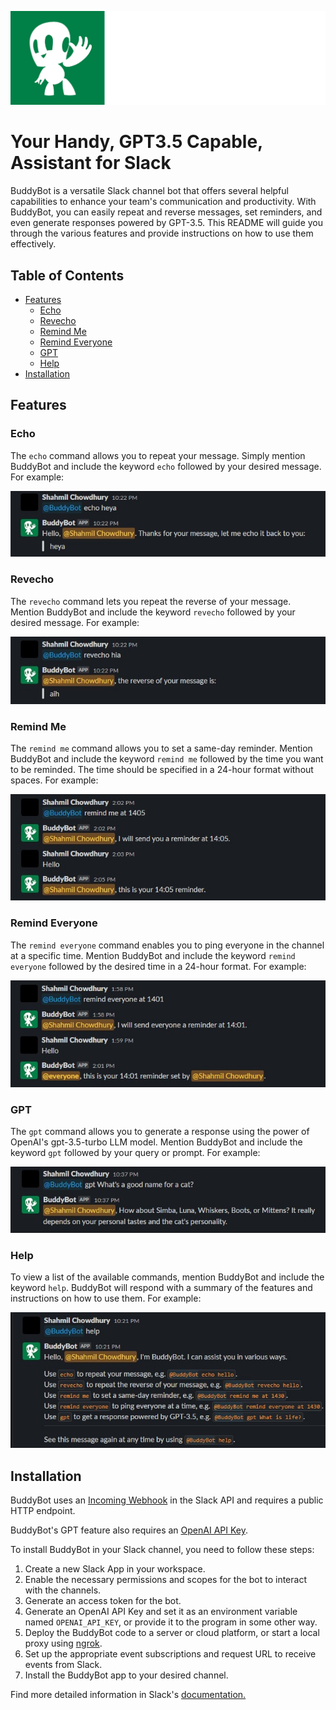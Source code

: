 ![BuddyBot Banner!](/assets/banner.png)

# Your Handy, GPT3.5 Capable, Assistant for Slack

BuddyBot is a versatile Slack channel bot that offers several helpful capabilities to enhance your team's communication and productivity. With BuddyBot, you can easily repeat and reverse messages, set reminders, and even generate responses powered by GPT-3.5. This README will guide you through the various features and provide instructions on how to use them effectively.

## Table of Contents
- [Features](#features)
    - [Echo](#echo)
    - [Revecho](#revecho)
    - [Remind Me](#remind-me)
    - [Remind Everyone](#remind-everyone)
    - [GPT](#gpt)
    - [Help](#help)
- [Installation](#installation)

## Features

### Echo
The `echo` command allows you to repeat your message. Simply mention BuddyBot and include the keyword `echo` followed by your desired message. For example:

![Echo example](/assets/features/echo.jpg)


### Revecho
The `revecho` command lets you repeat the reverse of your message. Mention BuddyBot and include the keyword `revecho` followed by your desired message. For example:

![Revecho example](/assets/features/revecho.jpg)


### Remind Me
The `remind me` command allows you to set a same-day reminder. Mention BuddyBot and include the keyword `remind me` followed by the time you want to be reminded. The time should be specified in a 24-hour format without spaces. For example:

![Remind me example](/assets/features/remindme.jpg)


### Remind Everyone
The `remind everyone` command enables you to ping everyone in the channel at a specific time. Mention BuddyBot and include the keyword `remind everyone` followed by the desired time in a 24-hour format. For example:

![Remind everyone example](/assets/features/remindeveryone.jpg)


### GPT
The `gpt` command allows you to generate a response using the power of OpenAI's gpt-3.5-turbo LLM model. Mention BuddyBot and include the keyword `gpt` followed by your query or prompt. For example:

![ChatGPT example](/assets/features/gpt.jpg)


### Help
To view a list of the available commands, mention BuddyBot and include the keyword `help`. BuddyBot will respond with a summary of the features and instructions on how to use them. For example:

![Help example](/assets/features/help.jpg)


## Installation
BuddyBot uses an [Incoming Webhook](https://api.slack.com/messaging/webhooks) in the Slack API and requires a public HTTP endpoint.

BuddyBot's GPT feature also requires an [OpenAI API Key](https://platform.openai.com/account/api-keys).

To install BuddyBot in your Slack channel, you need to follow these steps:

1. Create a new Slack App in your workspace.
2. Enable the necessary permissions and scopes for the bot to interact with the channels.
3. Generate an access token for the bot.
4. Generate an OpenAI API Key and set it as an environment variable named `OPENAI_API_KEY`, or provide it to the program in some other way.
5. Deploy the BuddyBot code to a server or cloud platform, or start a local proxy using [ngrok](https://ngrok.com/).
6. Set up the appropriate event subscriptions and request URL to receive events from Slack.
7. Install the BuddyBot app to your desired channel.

Find more detailed information in Slack's [documentation.](https://api.slack.com/start/building/bolt-python)
